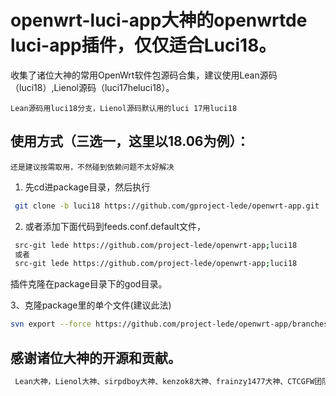 # openwrt-luci-app大神的openwrtde luci-app插件，仅仅适合Luci18。
收集了诸位大神的常用OpenWrt软件包源码合集，建议使用Lean源码（luci18）,Lienol源码（luci17heluci18）。

`Lean源码用luci18分支，Lienol源码默认用的luci 17用luci18`


## 使用方式（三选一，这里以18.06为例）：
`还是建议按需取用，不然碰到依赖问题不太好解决`
1. 先cd进package目录，然后执行
```bash
 git clone -b luci18 https://github.com/gproject-lede/openwrt-app.git
```
2. 或者添加下面代码到feeds.conf.default文件，
```bash
 src-git lede https://github.com/project-lede/openwrt-app;luci18
 或者
 src-git lede https://github.com/project-lede/openwrt-app;luci18
```
插件克隆在package目录下的god目录。

3、克隆package里的单个文件(建议此法)
```bash
svn export --force https://github.com/project-lede/openwrt-app/branches/luci18/luci-app-godproxy package/diy/luci-app-godproxy
```
## 感谢诸位大神的开源和贡献。
```bash
 Lean大神，Lienol大神、sirpdboy大神、kenzok8大神、frainzy1477大神、CTCGFW团队、garypang13大神、vernesong大神、rufengsuixing大神、jerrykuku大神、tty228大神、fw876大神、xiaorouji大神、xiaoqingfengATGH大神、lisaac大神、destan19大神、KFERMercer大神等等诸位大神。
```
